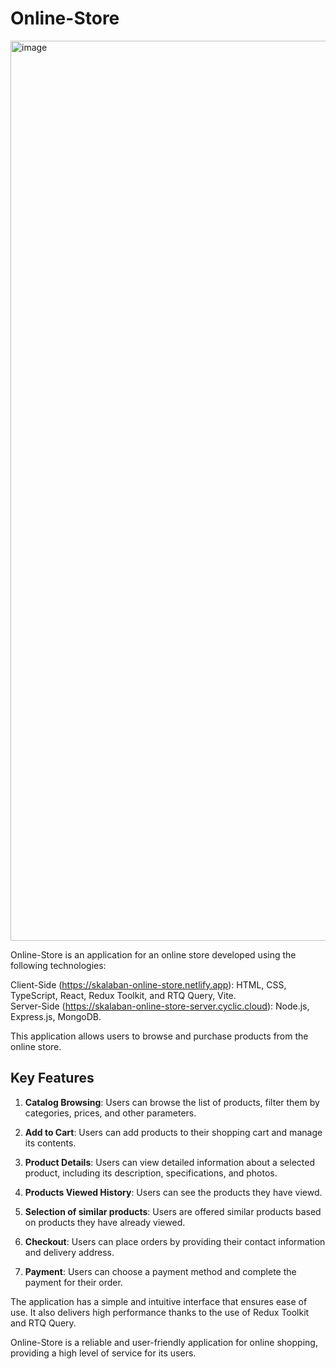 # Online-Store

<img width="1440" alt="image" src="https://github.com/AntonSkalaban/online-store/assets/112729189/d76031ab-b425-42ff-802c-aac7a5a09469">

Online-Store is an application for an online store developed using the following technologies:

Client-Side (https://skalaban-online-store.netlify.app): HTML, CSS, TypeScript, React, Redux Toolkit, and RTQ Query, Vite.</br>
Server-Side (https://skalaban-online-store-server.cyclic.cloud): Node.js, Express.js, MongoDB.

This application allows users to browse and purchase products from the online store.

## Key Features

1. **Catalog Browsing**: Users can browse the list of products, filter them by categories, prices, and other parameters.

2. **Add to Cart**: Users can add products to their shopping cart and manage its contents.

3. **Product Details**: Users can view detailed information about a selected product, including its description, specifications, and photos.

4. **Products Viewed History**: Users can see the products they have viewd.

5. **Selection of similar products**: Users are offered similar products based on products they have already viewed.

6. **Checkout**: Users can place orders by providing their contact information and delivery address.

7. **Payment**: Users can choose a payment method and complete the payment for their order.

The application has a simple and intuitive interface that ensures ease of use. It also delivers high performance thanks to the use of Redux Toolkit and RTQ Query.

Online-Store is a reliable and user-friendly application for online shopping, providing a high level of service for its users.
